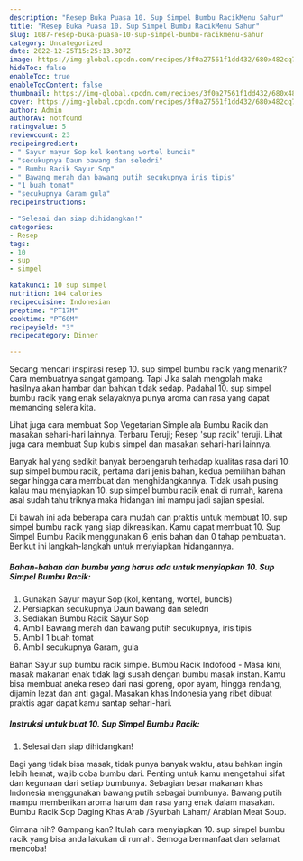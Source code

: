 ```yaml
---
description: "Resep Buka Puasa 10. Sup Simpel Bumbu RacikMenu Sahur"
title: "Resep Buka Puasa 10. Sup Simpel Bumbu RacikMenu Sahur"
slug: 1087-resep-buka-puasa-10-sup-simpel-bumbu-racikmenu-sahur
category: Uncategorized
date: 2022-12-25T15:25:13.307Z
image: https://img-global.cpcdn.com/recipes/3f0a27561f1dd432/680x482cq70/10-sup-simpel-bumbu-racik-foto-resep-utama.jpg
hideToc: false
enableToc: true
enableTocContent: false
thumbnail: https://img-global.cpcdn.com/recipes/3f0a27561f1dd432/680x482cq70/10-sup-simpel-bumbu-racik-foto-resep-utama.jpg
cover: https://img-global.cpcdn.com/recipes/3f0a27561f1dd432/680x482cq70/10-sup-simpel-bumbu-racik-foto-resep-utama.jpg
author: Admin
authorAv: notfound
ratingvalue: 5
reviewcount: 23
recipeingredient:
- " Sayur mayur Sop kol kentang wortel buncis"
- "secukupnya Daun bawang dan seledri"
- " Bumbu Racik Sayur Sop"
- " Bawang merah dan bawang putih secukupnya iris tipis"
- "1 buah tomat"
- "secukupnya Garam gula"
recipeinstructions:

- "Selesai dan siap dihidangkan!"
categories:
- Resep
tags:
- 10
- sup
- simpel

katakunci: 10 sup simpel 
nutrition: 104 calories
recipecuisine: Indonesian
preptime: "PT17M"
cooktime: "PT60M"
recipeyield: "3"
recipecategory: Dinner

---
```



Sedang mencari inspirasi resep 10. sup simpel bumbu racik yang menarik? Cara membuatnya sangat gampang. Tapi Jika salah mengolah maka hasilnya akan hambar dan bahkan tidak sedap. Padahal 10. sup simpel bumbu racik yang enak selayaknya punya aroma dan rasa yang dapat memancing selera kita.


Lihat juga cara membuat Sop Vegetarian Simple ala Bumbu Racik dan masakan sehari-hari lainnya. Terbaru Teruji; Resep &#39;sup racik&#39; teruji. Lihat juga cara membuat Sup kubis simpel dan masakan sehari-hari lainnya.

Banyak hal yang sedikit banyak berpengaruh terhadap kualitas rasa dari 10. sup simpel bumbu racik, pertama dari jenis bahan, kedua pemilihan bahan segar hingga cara membuat dan menghidangkannya. Tidak usah pusing kalau mau menyiapkan 10. sup simpel bumbu racik enak di rumah, karena asal sudah tahu triknya maka hidangan ini mampu jadi sajian spesial.


Di bawah ini ada beberapa cara mudah dan praktis untuk membuat 10. sup simpel bumbu racik yang siap dikreasikan. Kamu dapat membuat 10. Sup Simpel Bumbu Racik menggunakan 6 jenis bahan dan 0 tahap pembuatan. Berikut ini langkah-langkah untuk menyiapkan hidangannya.

<!--inarticleads1-->

##### Bahan-bahan dan bumbu yang harus ada untuk menyiapkan 10. Sup Simpel Bumbu Racik:

1. Gunakan  Sayur mayur Sop (kol, kentang, wortel, buncis)
1. Persiapkan secukupnya Daun bawang dan seledri
1. Sediakan  Bumbu Racik Sayur Sop
1. Ambil  Bawang merah dan bawang putih secukupnya, iris tipis
1. Ambil 1 buah tomat
1. Ambil secukupnya Garam, gula


Bahan Sayur sup bumbu racik simple. Bumbu Racik Indofood - Masa kini, masak makanan enak tidak lagi susah dengan bumbu masak instan. Kamu bisa membuat aneka resep dari nasi goreng, opor ayam, hingga rendang, dijamin lezat dan anti gagal. Masakan khas Indonesia yang ribet dibuat praktis agar dapat kamu santap sehari-hari. 

<!--inarticleads2-->

##### Instruksi untuk buat 10. Sup Simpel Bumbu Racik:


1. Selesai dan siap dihidangkan!

Bagi yang tidak bisa masak, tidak punya banyak waktu, atau bahkan ingin lebih hemat, wajib coba bumbu dari. Penting untuk kamu mengetahui sifat dan kegunaan dari setiap bumbunya. Sebagian besar makanan khas Indonesia menggunakan bawang putih sebagai bumbunya. Bawang putih mampu memberikan aroma harum dan rasa yang enak dalam masakan. Bumbu Racik Sop Daging Khas Arab /Syurbah Laham/ Arabian Meat Soup. 

Gimana nih? Gampang kan? Itulah cara menyiapkan 10. sup simpel bumbu racik yang bisa anda lakukan di rumah. Semoga bermanfaat dan selamat mencoba!
